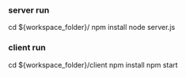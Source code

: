 ### server run
cd ${workspace_folder}/
npm install
node server.js

### client run
cd ${workspace_folder}/client
npm install
npm start